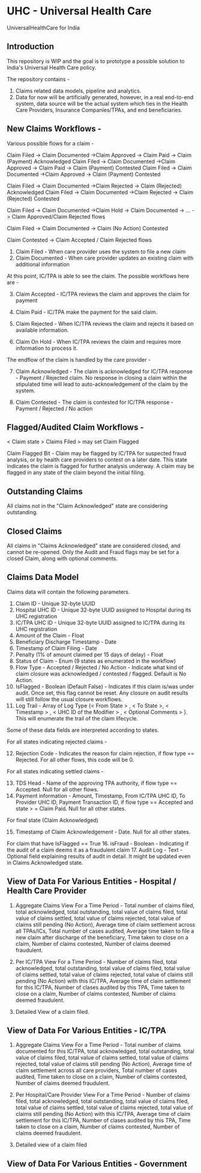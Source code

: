 # UHC - Universal Health Care
UniversalHealthCare for India

Introduction
--------------

This repository is WIP and the goal is to prototype a possible solution to India's Universal Health Care policy. 

The repository contains - 
1. Claims related data models, pipeline and analytics. 
2. Data for now will be artificially generated, however, in a real end-to-end system, data source will be the actual system which ties in the Health Care Providers, Insurance Companies/TPAs, and end beneficiaries.


New Claims Workflows -
-----------------------

Various possible flows for a claim -

Claim Filed -> Claim Documented ->Claim Approved -> Claim Paid -> Claim (Payment) Acknowledged 
Claim Filed -> Claim Documented ->Claim Approved -> Claim Paid -> Claim (Payment) Contested
Claim Filed -> Claim Documented ->Claim Approved -> Claim (Payment) Contested 

Claim Filed -> Claim Documented ->Claim Rejected -> Claim (Rejected) Acknowledged 
Claim Filed -> Claim Documented ->Claim Rejected -> Claim (Rejected) Contested

Claim Filed -> Claim Documented ->Claim Hold -> Claim Documented -> ... -> Claim Approved/Claim Rejected flows

Claim Filed -> Claim Documented -> Claim (No Action) Contested

Claim Contested -> Claim Accepted / Claim Rejected flows

1. Claim Filed - When care provider uses the system to file a new claim
2. Claim Documented - When care provider updates an existing claim with additional information

At this point, IC/TPA is able to see the claim. The possible workflows here are -

3. Claim Accepted - IC/TPA reviews the claim and approves the claim for payment
4. Claim Paid - IC/TPA make the payment for the said claim. 

5. Claim Rejected - When IC/TPA reviews the claim and rejects it based on available information.

6. Claim On Hold - When IC/TPA reviews the claim and requires more information to process it.

The endflow of the claim is handled by the care provider -

7. Claim Acknowledged - The claim is acknowledged for IC/TPA response - Payment / Rejected claim. No response in closing a claim within the stipulated time will lead to auto-acknowledgement of the claim by the system.

8. Claim Contested - The claim is contested for IC/TPA response - Payment / Rejected / No action


Flagged/Audited Claim Workflows -
---------------------------------

< Claim state > Claims Filed > may set Claim Flagged

Claim Flagged Bit - Claim may be flagged by IC/TPA for suspected fraud analysis, or by health care providers to contest on a later date. This state indicates the claim is flagged for further analysis underway.
A claim may be flagged in any state of the claim beyond the initial filing.


Outstanding Claims
-------------------

All claims not in the "Claim Acknowledged" state are considering outstanding.

Closed Claims
--------------

All claims in "Claims Acknowledged" state are considered closed, and cannot be re-opened. Only the Audit and Fraud flags may be set for a closed Claim, along with optional comments.


Claims Data Model
------------------

Claims data will contain the following parameters.

1. Claim ID - Unique 32-byte UUID
2. Hospital UHC ID - Unique 32-byte UUID assigned to Hospital during its UHC registration
3. IC/TPA UHC ID - Unique 32-byte UUID assigned to IC/TPA during its UHC registration
4. Amount of the Claim - Float
5. Beneficiary Discharge Timestamp - Date
6. Timestamp of Claim Filing - Date
7. Penalty (1% of amount claimed per 15 days of delay) - Float
8. Status of Claim - Enum (9 states as enumerated in the workflow)
9. Flow Type  - Accepted / Rejected / No Action - Indicate what kind of claim closure was acknowledged / contested / flagged. Default is No Action.
10. IsFlagged - Boolean (Default False) - Indicates if this claim is/was under audit. Once set, this flag cannot be reset. Any closure on audit results will still follow the usual closure workflows.
11. Log Trail - Array of Log Type {< From State > , < To State >, < Timestamp > , < UHC ID of the Modifier > , < Optional Comments > }. This will enumerate the trail of the claim lifecycle. 

Some of these data fields are interpreted according to states.

For all states indicating rejected claims -

12. Rejection Code - Indicates the reason for claim rejection, if flow type == Rejected. For all other flows, this code will be 0.

For all states indicating settled claims -

13. TDS Head - Name of the approving TPA authority, if flow type == Accepted. Null for all other flows.
14. Payment information - Amount, Timestamp, From IC/TPA UHC ID, To Provider UHC ID, Payment Transaction ID, if flow type == Accepted and state > = Claim Paid. Null for all other states.

For final state (Claim Acknowledged)

15. Timestamp of Claim Acknowledgement - Date. Null for all other states.

For claim that have IsFlagged == True
16. isFraud - Boolean - Indicating if the audit of a claim deems it as a fraudulent claim
17. Audit Log - Text - Optional field explaining results of audit in detail. It might be updated even in Claims Acknowledged state.


View of Data For Various Entities - Hospital / Health Care Provider
---------------------------------------------------------------------

1. Aggregate Claims View For a Time Period - Total number of claims filed, total acknowledged, total outstanding, total value of claims filed, total value of claims settled, total value of claims rejected, total value of claims still pending (No Action), Average time of claim settlement across all TPAs/ICs, Total number of cases audited, Average time taken to file a new claim after discharge of the beneficiary, Time taken to close on a claim, Number of claims contested, Number of claims deemed fraudulent.

2. Per IC/TPA View For a Time Period - Number of claims filed, total acknowledged, total outstanding, total value of claims filed, total value of claims settled, total value of claims rejected, total value of claims still pending (No Action) with this IC/TPA, Average time of claim settlement for this IC/TPA, Number of clases audited by this TPA, Time taken to close on a claim, Number of claims contested, Number of claims deemed fraudulent.

3. Detailed View of a claim filed.


View of Data For Various Entities - IC/TPA
-------------------------------------------

1. Aggregate Claims View For a Time Period - Total number of claims documented for this IC/TPA, total acknowledged, total outstanding, total value of claims filed, total value of claims settled, total value of claims rejected, total value of claims still pending (No Action), Average time of claim settlement across all care providers, Total number of cases audited, Time taken to close on a claim, Number of claims contested, Number of claims deemed fraudulent.

2. Per Hospital/Care Provider View For a Time Period - Number of claims filed, total acknowledged, total outstanding, total value of claims filed, total value of claims settled, total value of claims rejected, total value of claims still pending (No Action) with this IC/TPA, Average time of claim settlement for this IC/TPA, Number of clases audited by this TPA, Time taken to close on a claim, Number of claims contested, Number of claims deemed fraudulent.

3. Detailed view of a claim filed


View of Data For Various Entities - Government
-----------------------------------------------
